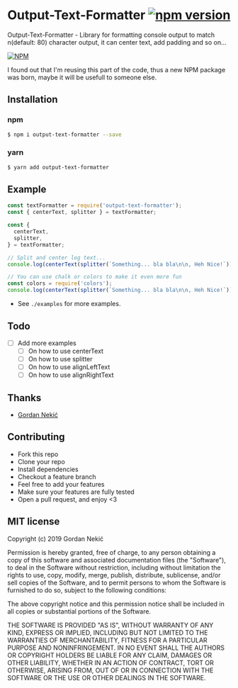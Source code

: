 # Output-Text-Formatter [![npm version](https://badge.fury.io/js/output-text-formatter.svg)](https://www.npmjs.com/package/output-text-formatter )

Output-Text-Formatter - Library for formatting console output to match n(default: 80) character output, it can center text, add padding and so on...

[![NPM](https://nodei.co/npm/output-text-formatter.png?downloads=true&downloadRank=true&stars=true)](https://npmjs.org/output-text-formatter )

I found out that I'm reusing this part of the code, thus a new NPM package was born, maybe it will be usefull to someone else.

## Installation

### npm
```bash
$ npm i output-text-formatter --save
```

### yarn
```bash
$ yarn add output-text-formatter
```

## Example

````javascript
const textFormatter = require('output-text-formatter');
const { centerText, splitter } = textFormatter;
````

````javascript
const {
  centerText,
  splitter,
} = textFormatter;

// Split and center log text...
console.log(centerText(splitter(`Something... bla bla\n\n, Heh Nice!`)));

// You can use chalk or colors to make it even more fun
const colors = require('colors');
console.log(centerText(splitter(`Something... bla bla\n\n, Heh Nice!`)).bgYellow.black);

````

- See `./examples` for more examples.


## Todo

- [ ] Add more examples
  - [ ] On how to use centerText
  - [ ] On how to use splitter
  - [ ] On how to use alignLeftText
  - [ ] On how to use alignRightText

## Thanks

+ [Gordan Nekić](https://github.com/gnekich)

## Contributing
- Fork this repo
- Clone your repo
- Install dependencies
- Checkout a feature branch
- Feel free to add your features
- Make sure your features are fully tested
- Open a pull request, and enjoy <3


## MIT license
Copyright (c) 2019 Gordan Nekić

Permission is hereby granted, free of charge, to any person obtaining a copy
of this software and associated documentation files (the &quot;Software&quot;), to deal
in the Software without restriction, including without limitation the rights
to use, copy, modify, merge, publish, distribute, sublicense, and/or sell
copies of the Software, and to permit persons to whom the Software is
furnished to do so, subject to the following conditions:

The above copyright notice and this permission notice shall be included in
all copies or substantial portions of the Software.

THE SOFTWARE IS PROVIDED &quot;AS IS&quot;, WITHOUT WARRANTY OF ANY KIND, EXPRESS OR
IMPLIED, INCLUDING BUT NOT LIMITED TO THE WARRANTIES OF MERCHANTABILITY,
FITNESS FOR A PARTICULAR PURPOSE AND NONINFRINGEMENT. IN NO EVENT SHALL THE
AUTHORS OR COPYRIGHT HOLDERS BE LIABLE FOR ANY CLAIM, DAMAGES OR OTHER
LIABILITY, WHETHER IN AN ACTION OF CONTRACT, TORT OR OTHERWISE, ARISING FROM,
OUT OF OR IN CONNECTION WITH THE SOFTWARE OR THE USE OR OTHER DEALINGS IN
THE SOFTWARE.